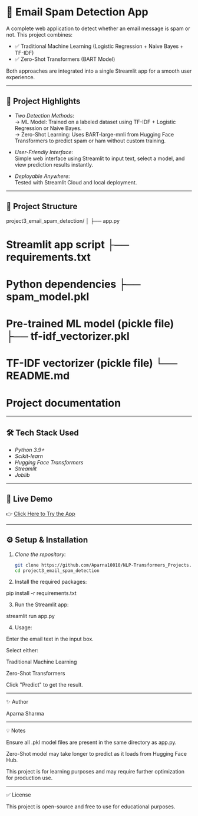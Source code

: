 
# 📧 Email Spam Detection App

A complete web application to detect whether an email message is spam or not. This project combines:

- ✅ Traditional Machine Learning (Logistic Regression + Naive Bayes + TF-IDF)
- ✅ Zero-Shot Transformers (BART Model)

Both approaches are integrated into a single Streamlit app for a smooth user experience.

---

## 🎯 Project Highlights

- *Two Detection Methods*:  
  → ML Model: Trained on a labeled dataset using TF-IDF + Logistic Regression or Naive Bayes.  
  → Zero-Shot Learning: Uses BART-large-mnli from Hugging Face Transformers to predict spam or ham without custom training.

- *User-Friendly Interface*:  
  Simple web interface using Streamlit to input text, select a model, and view prediction results instantly.

- *Deployable Anywhere*:  
  Tested with Streamlit Cloud and local deployment.

---

## 📂 Project Structure

project3_email_spam_detection/ │ ├── app.py                 
# Streamlit app script ├── requirements.txt       
# Python dependencies ├── spam_model.pkl        
# Pre-trained ML model (pickle file) ├── tf-idf_vectorizer.pkl  
# TF-IDF vectorizer (pickle file) └── README.md              
# Project documentation

---

## 🛠 Tech Stack Used

- *Python 3.9+*
- *Scikit-learn*
- *Hugging Face Transformers*
- *Streamlit*
- *Joblib*

---

## 🚀 Live Demo

👉 [Click Here to Try the App](https://email-spam-detectors.streamlit.app/)

---

## ⚙ Setup & Installation

1. *Clone the repository:*

   ```bash
   git clone https://github.com/Aparna10010/NLP-Transformers_Projects.git
   cd project3_email_spam_detection

2. Install the required packages:

pip install -r requirements.txt


3. Run the Streamlit app:

streamlit run app.py


4. Usage:

Enter the email text in the input box.

Select either:

Traditional Machine Learning

Zero-Shot Transformers


Click "Predict" to get the result.





---

✨ Author

Aparna Sharma




---

💡 Notes

Ensure all .pkl model files are present in the same directory as app.py.

Zero-Shot model may take longer to predict as it loads from Hugging Face Hub.

This project is for learning purposes and may require further optimization for production use.



---

✅ License

This project is open-source and free to use for educational purposes.

